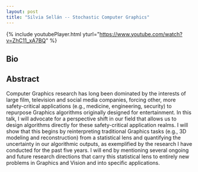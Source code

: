 ```yaml
---
layout: post
title: "Silvia Sellán -- Stochastic Computer Graphics"
---
```


{% include youtubePlayer.html yturl="https://www.youtube.com/watch?v=ZhC11_xA7BQ" %}

## Bio



## Abstract

Computer Graphics research has long been dominated by the interests of large film, television and social media companies, forcing other, more safety-critical applications (e.g., medicine, engineering, security) to repurpose Graphics algorithms originally designed for entertainment. In this talk, I will advocate for a perspective shift in our field that allows us to design algorithms directly for these safety-critical application realms. I will show that this begins by reinterpreting traditional Graphics tasks (e.g., 3D modeling and reconstruction) from a statistical lens and quantifying the uncertainty in our algorithmic outputs, as exemplified by the research I have conducted for the past five years. I will end by mentioning several ongoing and future research directions that carry this statistical lens to entirely new problems in Graphics and Vision and into specific applications.
